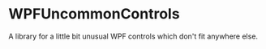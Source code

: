 # WPFUncommonControls
A library for a little bit unusual WPF controls which don't fit anywhere else. 
